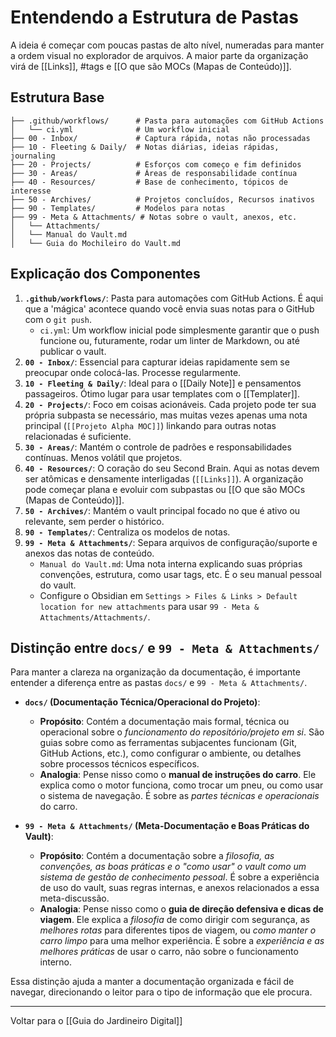 # Entendendo a Estrutura de Pastas

A ideia é começar com poucas pastas de alto nível, numeradas para manter a ordem visual no explorador de arquivos. A maior parte da organização virá de [[Links]], #tags e [[O que são MOCs (Mapas de Conteúdo)]].

## Estrutura Base

```
├── .github/workflows/      # Pasta para automações com GitHub Actions
│   └── ci.yml              # Um workflow inicial
├── 00 - Inbox/             # Captura rápida, notas não processadas
├── 10 - Fleeting & Daily/  # Notas diárias, ideias rápidas, journaling
├── 20 - Projects/          # Esforços com começo e fim definidos
├── 30 - Areas/             # Áreas de responsabilidade contínua
├── 40 - Resources/         # Base de conhecimento, tópicos de interesse
├── 50 - Archives/          # Projetos concluídos, Recursos inativos
├── 90 - Templates/         # Modelos para notas
├── 99 - Meta & Attachments/ # Notas sobre o vault, anexos, etc.
│   └── Attachments/        
│   └── Manual do Vault.md
│   └── Guia do Mochileiro do Vault.md
```

## Explicação dos Componentes

1.  **`.github/workflows/`**: Pasta para automações com GitHub Actions. É aqui que a 'mágica' acontece quando você envia suas notas para o GitHub com o `git push`.
    - `ci.yml`: Um workflow inicial pode simplesmente garantir que o push funcione ou, futuramente, rodar um linter de Markdown, ou até publicar o vault.
2.  **`00 - Inbox/`**: Essencial para capturar ideias rapidamente sem se preocupar onde colocá-las. Processe regularmente.
3.  **`10 - Fleeting & Daily/`**: Ideal para o [[Daily Note]] e pensamentos passageiros. Ótimo lugar para usar templates com o [[Templater]].
4.  **`20 - Projects/`**: Foco em coisas acionáveis. Cada projeto pode ter sua própria subpasta se necessário, mas muitas vezes apenas uma nota principal (`[[Projeto Alpha MOC]]`) linkando para outras notas relacionadas é suficiente.
5.  **`30 - Areas/`**: Mantém o controle de padrões e responsabilidades contínuas. Menos volátil que projetos.
6.  **`40 - Resources/`**: O coração do seu Second Brain. Aqui as notas devem ser atômicas e densamente interligadas (`[[Links]]`). A organização pode começar plana e evoluir com subpastas ou [[O que são MOCs (Mapas de Conteúdo)]].
7.  **`50 - Archives/`**: Mantém o vault principal focado no que é ativo ou relevante, sem perder o histórico.
8.  **`90 - Templates/`**: Centraliza os modelos de notas.
9. **`99 - Meta & Attachments/`**: Separa arquivos de configuração/suporte e anexos das notas de conteúdo.
    - `Manual do Vault.md`: Uma nota interna explicando suas próprias convenções, estrutura, como usar tags, etc. É o seu manual pessoal do vault.
    - Configure o Obsidian em `Settings > Files & Links > Default location for new attachments` para usar `99 - Meta & Attachments/Attachments/`.

## Distinção entre `docs/` e `99 - Meta & Attachments/`

Para manter a clareza na organização da documentação, é importante entender a diferença entre as pastas `docs/` e `99 - Meta & Attachments/`.

*   **`docs/` (Documentação Técnica/Operacional do Projeto)**:
    *   **Propósito**: Contém a documentação mais formal, técnica ou operacional sobre o *funcionamento do repositório/projeto em si*. São guias sobre como as ferramentas subjacentes funcionam (Git, GitHub Actions, etc.), como configurar o ambiente, ou detalhes sobre processos técnicos específicos.
    *   **Analogia**: Pense nisso como o **manual de instruções do carro**. Ele explica como o motor funciona, como trocar um pneu, ou como usar o sistema de navegação. É sobre as *partes técnicas e operacionais* do carro.

*   **`99 - Meta & Attachments/` (Meta-Documentação e Boas Práticas do Vault)**:
    *   **Propósito**: Contém a documentação sobre a *filosofia, as convenções, as boas práticas e o "como usar" o vault como um sistema de gestão de conhecimento pessoal*. É sobre a experiência de uso do vault, suas regras internas, e anexos relacionados a essa meta-discussão.
    *   **Analogia**: Pense nisso como o **guia de direção defensiva e dicas de viagem**. Ele explica a *filosofia* de como dirigir com segurança, as *melhores rotas* para diferentes tipos de viagem, ou *como manter o carro limpo* para uma melhor experiência. É sobre a *experiência e as melhores práticas* de usar o carro, não sobre o funcionamento interno.

Essa distinção ajuda a manter a documentação organizada e fácil de navegar, direcionando o leitor para o tipo de informação que ele procura.

---
Voltar para o [[Guia do Jardineiro Digital]]
